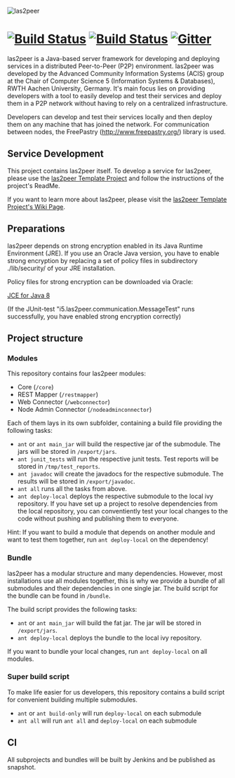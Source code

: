 ![las2peer](https://rwth-acis.github.io/las2peer/logo/vector/las2peer-logo.svg)

# [![Build Status](http://layers.dbis.rwth-aachen.de/jenkins/buildStatus/icon?job=las2peer%20Core)](http://layers.dbis.rwth-aachen.de/jenkins/job/las2peer%20Core/) [![Build Status](https://travis-ci.org/rwth-acis/las2peer.svg?branch=master)](https://travis-ci.org/rwth-acis/las2peer) [![Gitter](https://badges.gitter.im/Join%20Chat.svg)](https://gitter.im/rwth-acis/las2peer)

las2peer is a Java-based server framework for developing and deploying services in a distributed Peer-to-Peer (P2P) environment. las2peer was developed by the Advanced Community Information Systems (ACIS) group at the Chair of Computer Science 5 (Information Systems & Databases), RWTH Aachen University, Germany. It's main focus lies on providing developers with a tool to easily develop and test their services and deploy them in a P2P network without having to rely on a centralized infrastructure.

Developers can develop and test their services locally and then deploy them on any machine that has joined the network. For communication between nodes, the FreePastry (http://www.freepastry.org/) library is used.

## Service Development
This project contains las2peer itself. To develop a service for las2peer, please use the
[las2peer Template Project](https://github.com/rwth-acis/las2peer-Template-Project/) and follow the instructions of the project's ReadMe.  

If you want to learn more about las2peer, please visit the [las2peer Template Project's Wiki Page](https://github.com/rwth-acis/las2peer-Template-Project/wiki).

## Preparations

las2peer depends on strong encryption enabled in its Java Runtime Environment (JRE).
If you use an Oracle Java version, you have to enable strong encryption by replacing a set of policy files in subdirectory ./lib/security/ of your JRE installation.

Policy files for strong encryption can be downloaded via Oracle:

[JCE for Java 8](http://www.oracle.com/technetwork/java/javase/downloads/jce8-download-2133166.html "JCE-8")

(If the JUnit-test "i5.las2peer.communication.MessageTest" runs successfully, you have enabled strong encryption correctly)

## Project structure

### Modules

This repository contains four las2peer modules:
* Core (`/core`)
* REST Mapper (`/restmapper`)
* Web Connector (`/webconnector`)
* Node Admin Connector (`/nodeadminconnector`)

Each of them lays in its own subfolder, containing a build file providing the following tasks:
* `ant` or `ant main_jar` will build the respective jar of the submodule. The jars will be stored in `/export/jars`.
* `ant junit_tests` will run the respective junit tests. Test reports will be stored in `/tmp/test_reports`.
* `ant javadoc` will create the javadocs for the respective submodule. The results will be stored in `/export/javadoc`.
* `ant all` runs all the tasks from above.
* `ant deploy-local` deploys the respective submodule to the local ivy repository. If you have set up  a project to resolve dependencies from the local repository, you can conventiently test your local changes to the code without pushing and publishing them to everyone.

Hint: If you want to build a module that depends on another module and want to test them together, run `ant deploy-local` on the dependency!

### Bundle

las2peer has a modular structure and many dependencies. However, most installations use all modules together, this is why we provide a bundle of all submodules and their dependencies in one single jar. The build script for the bundle can be found in `/bundle`.

The build script provides the following tasks:
* `ant` or `ant main_jar` will build the fat jar. The jar will be stored in `/export/jars`.
* `ant deploy-local` deploys the bundle to the local ivy repository.

If you want to bundle your local changes, run `ant deploy-local` on all modules.

### Super build script

To make life easier for us developers, this repository contains a build script for convenient building multiple submodules.

* `ant` or `ant build-only` will run `deploy-local` on each submodule
* `ant all` will run `ant all` and `deploy-local` on each submodule

## CI

All subprojects and bundles will be built by Jenkins and be published as snapshot.
